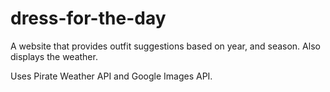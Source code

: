 # dress-for-the-day
A website that provides outfit suggestions based on year, and season. Also displays the weather.

Uses Pirate Weather API and Google Images API.
